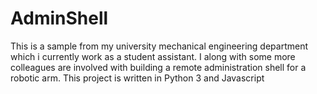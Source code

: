 # AdminShell
This is a sample from my university mechanical engineering department which i currently work as a student assistant. I along with some more colleagues are involved with building a remote administration shell for a robotic arm. This project is written in Python 3 and Javascript
